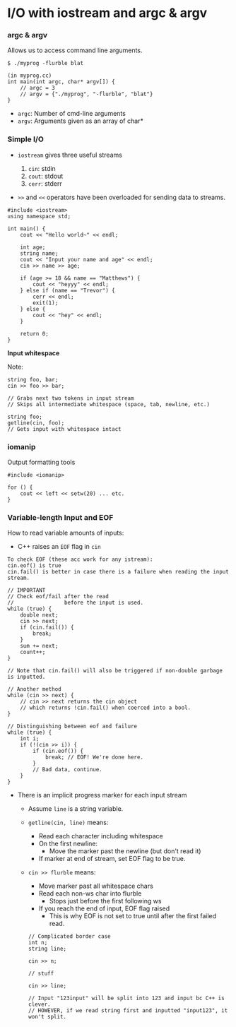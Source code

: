 # I/O with iostream and argc & argv

### argc & argv

Allows us to access command line arguments.

```
$ ./myprog -flurble blat

(in myprog.cc)
int main(int argc, char* argv[]) {
    // argc = 3
    // argv = {"./myprog", "-flurble", "blat"}
}
```
* `argc`: Number of cmd-line arguments
* `argv`: Arguments given as an array of char*

### Simple I/O

* `iostream` gives three useful streams
    1. `cin`: stdin
    2. `cout`: stdout
    3. `cerr`: stderr

* `>>` and `<<` operators have been overloaded for sending data to streams.

```
#include <iostream>
using namespace std;

int main() {
    cout << "Hello world~" << endl;

    int age;
    string name;
    cout << "Input your name and age" << endl;
    cin >> name >> age;

    if (age >= 18 && name == "Matthews") {
        cout << "heyyy" << endl;
    } else if (name == "Trevor") {
        cerr << endl;
        exit(1);
    } else {
        cout << "hey" << endl;
    }

    return 0;
}
```

**Input whitespace**

Note:
```
string foo, bar;
cin >> foo >> bar;

// Grabs next two tokens in input stream
// Skips all intermediate whitespace (space, tab, newline, etc.)
```

```
string foo;
getline(cin, foo);
// Gets input with whitespace intact
```

### iomanip

Output formatting tools

```
#include <iomanip>

for () {
    cout << left << setw(20) ... etc. 
}
```
### Variable-length Input and EOF

How to read variable amounts of inputs:
* C++ raises an `EOF` flag in `cin`

```
To check EOF (these acc work for any istream):
cin.eof() is true
cin.fail() is better in case there is a failure when reading the input stream.

// IMPORTANT
// Check eof/fail after the read
//                before the input is used.
while (true) {
    double next;
    cin >> next;
    if (cin.fail()) {
        break;
    }
    sum += next;
    count++;
}

// Note that cin.fail() will also be triggered if non-double garbage is inputted.

// Another method
while (cin >> next) {
    // cin >> next returns the cin object
    // which returns !cin.fail() when coerced into a bool.
}

// Distinguishing between eof and failure
while (true) {
    int i;
    if (!(cin >> i)) {
        if (cin.eof()) {
            break; // EOF! We're done here.
        }
        // Bad data, continue.
    }
}
```

* There is an implicit progress marker for each input stream
    * Assume `line` is a string variable.

    * `getline(cin, line)` means:
        * Read each character including whitespace
        * On the first newline:
            * Move the marker past the newline (but don't read it)
        * If marker at end of stream, set EOF flag to be true.
    
    * `cin >> flurble` means:
        * Move marker past all whitespace chars
        * Read each non-ws char into flurble
            * Stops just before the first following ws
        * If you reach the end of input, EOF flag raised
            * This is why EOF is not set to true until after the first failed read.
        
        ```
        // Complicated border case
        int n;
        string line;

        cin >> n;

        // stuff

        cin >> line;

        // Input "123input" will be split into 123 and input bc C++ is clever.
        // HOWEVER, if we read string first and inputted "input123", it won't split.
        ```